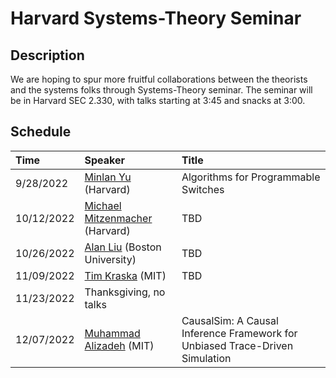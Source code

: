 # Harvard Systems-Theory Seminar

## Description
We are hoping to spur more fruitful collaborations between the theorists and the systems folks through Systems-Theory seminar. The seminar will be in Harvard SEC 2.330, with talks starting at 3:45 and snacks at 3:00.

## Schedule
| Time  | Speaker  | Title |
| :------------ |:---------------| :-----|
| 9/28/2022     | [Minlan Yu](http://minlanyu.seas.harvard.edu/) (Harvard)| Algorithms for Programmable Switches
| 10/12/2022     | [Michael Mitzenmacher](https://www.eecs.harvard.edu/~michaelm/) (Harvard)| TBD
| 10/26/2022     | [Alan Liu](https://zaoxing.github.io/) (Boston University)| TBD
| 11/09/2022     | [Tim Kraska](https://people.csail.mit.edu/kraska/) (MIT)| TBD
| 11/23/2022     | Thanksgiving, no talks 
| 12/07/2022     | [Muhammad Alizadeh](https://people.csail.mit.edu/alizadeh/) (MIT)| CausalSim: A Causal Inference Framework for Unbiased Trace-Driven Simulation|
